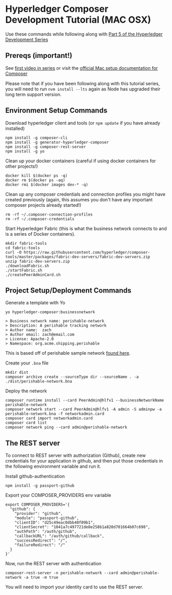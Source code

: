# Hyperledger Composer Development Tutorial (MAC OSX)

Use these commands while following along with [Part 5 of the Hyperledger Development Series](https://www.youtube.com/playlist?list=PLYQSCk-qyTW3zBSNYmcQ62kv89kFaGydI)

## Prereqs (important!)

See [first video in series](https://www.youtube.com/watch?v=nS_MRqAeEbQ) or visit the [official Mac setup documentation for Composer](https://hyperledger.github.io/composer/installing/prereqs-mac.html)

Please note that if you have been following along with this tutorial series, you will need to run `nvm install --lts` again as Node has upgraded their long term support version.

## Environment Setup Commands

Download hyperledger client and tools (or `npm update` if you have already installed)

```
npm install -g composer-cli
npm install -g generator-hyperledger-composer
npm install -g composer-rest-server
npm install -g yo
```

Clean up your docker containers (careful if using docker containers for other projects!)

```
docker kill $(docker ps -q)
docker rm $(docker ps -aq)
docker rmi $(docker images dev-* -q)
```

Clean up any composer credentials and connection profiles you might have created previously (again, this assumes you don't have any important composer projects already started!)

```
rm -rf ~/.composer-connection-profiles
rm -rf ~/.composer-credentials
```

Start Hyperledger Fabric (this is what the business network connects to and is a series of Docker containers).

```
mkdir fabric-tools
cd fabric-tools
curl -O https://raw.githubusercontent.com/hyperledger/composer-tools/master/packages/fabric-dev-servers/fabric-dev-servers.zip
unzip fabric-dev-servers.zip
./downloadFabric.sh
./startFabric.sh
./createPeerAdminCard.sh
```

## Project Setup/Deployment Commands

Generate a template with Yo

```
yo hyperledger-composer:businessnetwork

> Business network name: perishable-network
> Description: A perishable tracking network
> Author name:  zach
> Author email: zach@email.com
> License: Apache-2.0
> Namespace: org.acme.shipping.perishable
```

This is based off of perishable sample network [found here](https://github.com/hyperledger/composer-sample-networks/tree/master/packages/perishable-network).

Create your `.bna` file

```
mkdir dist
composer archive create --sourceType dir --sourceName . -a ./dist/perishable-network.bna
```

Deploy the network

```
composer runtime install --card PeerAdmin@hlfv1 --businessNetworkName perishable-network
composer network start --card PeerAdmin@hlfv1 -A admin -S adminpw -a perishable-network.bna -f networkadmin.card
composer card import networkadmin.card
composer card list
composer network ping --card admin@perishable-network
```

## The REST server

To connect to REST server with authorization (Github), create new credentials for your application in github, and then put those credentials in the following environment variable and run it.

Install github-authentication

```
npm install -g passport-github
```

Export your COMPOSER_PROVIDERS env variable

```
export COMPOSER_PROVIDERS='{
  "github": {
    "provider": "github",
    "module": "passport-github",
    "clientID": "d25c49eac0dbb40f09b1",                    
    "clientSecret": "1041a7c497721de8e258b1a820d701664b07c698",               
    "authPath": "/auth/github",
    "callbackURL": "/auth/github/callback",
    "successRedirect": "/",
    "failureRedirect": "/"
  }
}'
```

Now, run the REST server with authentication

```
composer-rest-server -n perishable-network --card admin@perishable-network -a true -m true
```

You will need to import your identity card to use the REST server.